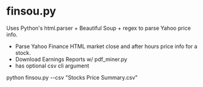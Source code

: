# finsou.py

Uses Python's html.parser + Beautiful Soup + regex to parse Yahoo price info.

- Parse Yahoo Finance HTML market close and after hours price info for a stock.
- Download Earnings Reports w/ pdf_miner.py
- has optional csv cli argument

python finsou.py --csv "Stocks Price Summary.csv"
